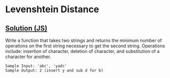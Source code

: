 # Levenshtein Distance

## [Solution (JS)](./solution.js)

Write a function that takes two strings and returns the minimum number of operations on the first string necessary to get the second string. Operations include: insertion of character, deletion of character, and substitution of a character for another.

```
Sample Input: 'abc', 'yadc'
Sample Output: 2 (insert y and sub d for b)
```
